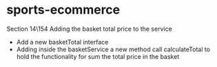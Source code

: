 # sports-ecommerce

Section 14\154 Adding the basket total price to the service
- Add a new basketTotal interface
- Adding inside the basketService a new method call calculateTotal
to hold the functionality for sum the total price in the basket







 














